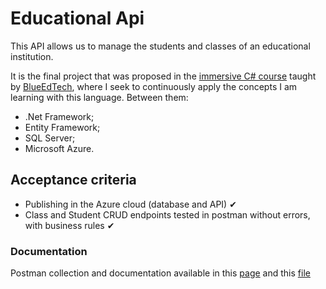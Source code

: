 # Educational Api

This API allows us to manage the students and classes of an educational institution.

It is the final project that was proposed in the [immersive C# course](https://github.com/lohanna54/coding-girls-exercises) taught by [BlueEdTech](https://blueedtech.com.br/), where I seek to continuously apply the concepts I am learning with this language. Between them:

- .Net Framework;
- Entity Framework;
- SQL Server;
- Microsoft Azure.

## Acceptance criteria

- Publishing in the Azure cloud (database and API) ✔
- Class and Student CRUD endpoints tested in postman without errors, with business rules ✔

### Documentation

Postman collection and documentation available in this [page](https://documenter.getpostman.com/view/13895802/UzJPLF3E) and this [file](https://github.com/lohanna54/educational-api/blob/master/ApiCollection.json)
